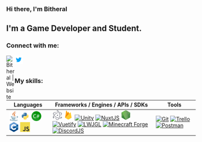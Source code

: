 ### Hi there, I'm Bitheral

## I'm a Game Developer and Student.
<!--
- 🌋 I’m currently working on a [Magma][magma]!
- 🥅 2020 Goals: Have Magma 1.16 and 1.15 out by the end of the year
-->

### Connect with me:

[<img align="left" alt="Bitheral | Website" width="22px" src="https://files.bitheral.net/images/favicon.ico" />][website]
<!-- [<img align="left" alt="hexeption | YouTube" width="22px" src="https://cdn.jsdelivr.net/npm/simple-icons@v3/icons/youtube.svg" />][youtube] -->
[<img align="left" alt="hexeption | Twitter" width="22px" src="https://raw.githubusercontent.com/github/explore/80688e429a7d4ef2fca1e82350fe8e3517d3494d/topics/twitter/twitter.png" />][twitter]

<br />
<br />

### My skills: 

| Languages | Frameworks / Engines / APIs / SDKs | Tools |
|-----------|------------------------------------|-------|
| [<img alt="Java" width="26px" src="https://raw.githubusercontent.com/github/explore/80688e429a7d4ef2fca1e82350fe8e3517d3494d/topics/java/java.png" />][intellij] [<img alt="Python" width="26px" src="https://raw.githubusercontent.com/github/explore/80688e429a7d4ef2fca1e82350fe8e3517d3494d/topics/python/python.png" />][pycharm] [<img alt="C#" width="26px" src="https://raw.githubusercontent.com/github/explore/80688e429a7d4ef2fca1e82350fe8e3517d3494d/topics/csharp/csharp.png" />][rider] [<img alt="C#" width="26px" src="https://raw.githubusercontent.com/github/explore/80688e429a7d4ef2fca1e82350fe8e3517d3494d/topics/cpp/cpp.png" />][rider] [<img alt="Javascript" width="26px" src="https://raw.githubusercontent.com/github/explore/80688e429a7d4ef2fca1e82350fe8e3517d3494d/topics/javascript/javascript.png" />][vscode] | [<img alt="Electron" width="26px" src="https://raw.githubusercontent.com/github/explore/80688e429a7d4ef2fca1e82350fe8e3517d3494d/topics/electron/electron.png" />][electron] [<img alt="Firebase" width="26px" src="https://raw.githubusercontent.com/github/explore/80688e429a7d4ef2fca1e82350fe8e3517d3494d/topics/firebase/firebase.png" />][electron] [<img alt="Unity" width="26px" src="https://unity.com/themes/contrib/unity_base/images/favicons/favicon.ico" />][unity] [<img alt="NuxtJS" width="26px" src="https://nuxtjs.org/favicon.ico" />][nuxt] [<img alt="NodeJS" width="26px" src="https://raw.githubusercontent.com/github/explore/80688e429a7d4ef2fca1e82350fe8e3517d3494d/topics/nodejs/nodejs.png" />][node] [<img alt="Vuetify" width="26px" src="https://vuetifyjs.com/favicon.ico" />][vuetify] [<img alt="LWJGL" width="26px" src="https://lwjgl.org/img/fav/favicon.svg" />][lwjgl] [<img alt="Minecraft Forge" width="26px" src="https://files.minecraftforge.net/maven/manage/static/images/favicon-32x32.png" />][mcforge] [<img alt="DiscordJS" width="26px" src="https://discord.js.org/static/icons/favicon-32x32.png" />][discordjs] | [<img alt="Git" width="26px" src="https://git-scm.com/favicon.ico" />][git] [<img alt="Trello" width="26px" src="https://trello.com/favicon.ico" />][trello] [<img alt="Postman" width="26px" src="https://www.postman.com/web-assets/favicon-32x32.png?v=13d51aa1bbfaacb557bf41b85783e441" />][postman] |

<!--
##### Languages
[<img alt="Java" width="26px" src="https://raw.githubusercontent.com/github/explore/80688e429a7d4ef2fca1e82350fe8e3517d3494d/topics/java/java.png" />][intellij]
[<img alt="Python" width="26px" src="https://raw.githubusercontent.com/github/explore/80688e429a7d4ef2fca1e82350fe8e3517d3494d/topics/python/python.png" />][pycharm]
[<img alt="C#" width="26px" src="https://raw.githubusercontent.com/github/explore/80688e429a7d4ef2fca1e82350fe8e3517d3494d/topics/csharp/csharp.png" />][rider] [<img alt="Javascript" width="26px" src="https://raw.githubusercontent.com/github/explore/80688e429a7d4ef2fca1e82350fe8e3517d3494d/topics/javascript/javascript.png" />][vscode]
<br />
-->
<!--
##### Frameworks / Engines / APIs
[<img alt="Electron" width="26px" src="https://www.electronjs.org/images/favicon.ico" />][electron]
[<img alt="Unity" width="26px" src="https://unity.com/themes/contrib/unity_base/images/favicons/favicon.ico" />][unity]
[<img alt="NuxtJS" width="26px" src="https://nuxtjs.org/favicon.ico" />][nuxt]
[<img alt="NodeJS" width="26px" src="https://nodejs.org/static/images/favicons/favicon-32x32.png" />][node]
[<img alt="Vuetify" width="26px" src="https://vuetifyjs.com/favicon.ico" />][vuetify]
[<img alt="LWJGL" width="26px" src="https://lwjgl.org/img/fav/favicon.svg" />][lwjgl]
[<img alt="Minecraft Forge" width="26px" src="https://files.minecraftforge.net/maven/manage/static/images/favicon-32x32.png" />][mcforge]
[<img alt="DiscordJS" width="26px" src="https://discord.js.org/static/icons/favicon-32x32.png" />][discordjs]
<br />
-->
<!--
##### Tools
[<img align="left" alt="Git" width="26px" src="https://raw.githubusercontent.com/github/explore/80688e429a7d4ef2fca1e82350fe8e3517d3494d/topics/git/git.png" />][git]
[<img alt="Trello" width="26px" src="https://trello.com/favicon.ico" />][trello]
[<img alt="Postman" width="26px" src="https://www.postman.com/web-assets/favicon-32x32.png?v=13d51aa1bbfaacb557bf41b85783e441" />][trello]
-->

<br />
<br />

<!--
---
<img align="left" alt="Bitheral's Github Stats" src="https://github-readme-stats.vercel.app/api/top-langs/?username=bitheral&show_icons=true&hide_border=true&theme=radical&count_private=true" />
<img align="right" alt="Bitheral's Github Stats" src="https://github-readme-stats.vercel.app/api?username=bitheral&show_icons=true&hide_border=true&theme=radical&count_private=true" />
-->


[website]: https://bitheral.net
[twitter]: https://twitter.com/itsBitheral
[intellij]: https://www.jetbrains.com/idea/
[pycharm]: https://www.jetbrains.com/pycharm/
[rider]: https://www.jetbrains.com/rider/
[vscode]: https://code.visualstudio.com/
[electron]: https://www.electronjs.org/
[unity]: https://unity.com/
[nuxt]: https://nuxtjs.org/
[node]: https://nodejs.org/
[vuetify]: https://vuetifyjs.com/
[lwjgl]: https://lwjgl.org/
[mcforge]: https://files.minecraftforge.net/
[discordjs]: https://discord.js.org/
[git]: https://git-scm.com/
[trello]: https://trello.com/
[postman]: https://www.postman.com/
[github]: https://www.github.com/itsBitheral
